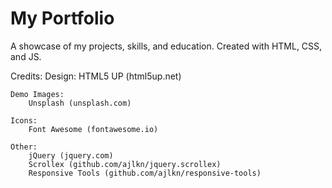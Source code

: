 # My Portfolio

A showcase of my projects, skills, and education. Created with HTML, CSS, and JS.


Credits:
	Design:
		HTML5 UP (html5up.net)
	
	Demo Images:
		Unsplash (unsplash.com)

	Icons:
		Font Awesome (fontawesome.io)

	Other:
		jQuery (jquery.com)
		Scrollex (github.com/ajlkn/jquery.scrollex)
		Responsive Tools (github.com/ajlkn/responsive-tools)
